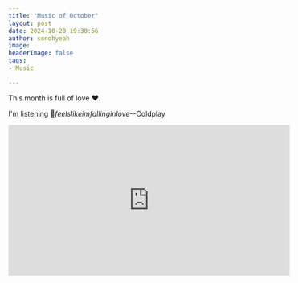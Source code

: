 ```yaml
---
title: "Music of October"
layout: post
date: 2024-10-20 19:30:56
author: sonohyeah
image: 
headerImage: false
tags:
- Music

---
```


This month is full of love ❤️.

I'm listening 🎵*feelslikeimfallinginlove*--Coldplay

<iframe width="560" height="300" src="https://www.youtube.com/embed/DylyIX9gCtA?si=mLLFwX1HPQrSIEwW&amp;controls=0" title="feelslikeimfallinginlove - Coldplay" frameborder="0" allow="accelerometer; autoplay; clipboard-write; encrypted-media; gyroscope; picture-in-picture; web-share" referrerpolicy="strict-origin-when-cross-origin" allowfullscreen></iframe>